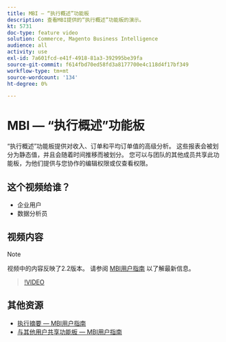 ```yaml
---
title: MBI — “执行概述”功能板
description: 查看MBI提供的“执行概述”功能板的演示。
kt: 5731
doc-type: feature video
solution: Commerce, Magento Business Intelligence
audience: all
activity: use
exl-id: 7a601fcd-e41f-4918-81a3-392995be39fa
source-git-commit: f614fbd70ed58fd3a8177700e4c118d4f17bf349
workflow-type: tm+mt
source-wordcount: '134'
ht-degree: 0%

---
```


# MBI — “执行概述”功能板

“执行概述”功能板提供对收入、订单和平均订单值的高级分析。 这些报表会被划分为静态值，并且会随着时间推移而被划分。 您可以与团队的其他成员共享此功能板，为他们提供与您协作的编辑权限或仅查看权限。

## 这个视频给谁？

- 企业用户
- 数据分析员

## 视频内容

>[!NOTE]
>
>视频中的内容反映了2.2版本。 请参阅 [MBI用户指南](https://experienceleague.adobe.com/docs/commerce-business-intelligence/mbi/guide-overview.html) 以了解最新信息。

>[!VIDEO](https://video.tv.adobe.com/v/35986?quality=12&learn=on)

## 其他资源

- [执行摘要 — MBI用户指南](https://experienceleague.adobe.com/docs/commerce-business-intelligence/mbi/build/dashboards/dashboards-pro.html#executive-summary-(guest-checkout-allowed))
- [与其他用户共享功能板 — MBI用户指南](https://experienceleague.adobe.com/docs/commerce-business-intelligence/mbi/build/dashboards/share-dashboard-with-users.html)
